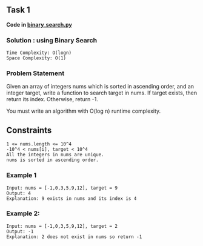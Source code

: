 ## Task 1
**Code in [binary_search.py](binary_search.py)**

### Solution : using Binary Search

````
Time Complexity: O(logn)
Space Complexity: O(1) 
````

### Problem Statement
Given an array of integers nums which is sorted in ascending order, and an integer target, write a function to search target in nums. If target exists, then return its index. Otherwise, return -1.

You must write an algorithm with O(log n) runtime complexity.
## Constraints
```
1 <= nums.length <= 10^4
-10^4 < nums[i], target < 10^4
All the integers in nums are unique.
nums is sorted in ascending order.
```
### Example 1
```
Input: nums = [-1,0,3,5,9,12], target = 9
Output: 4
Explanation: 9 exists in nums and its index is 4
```

### Example 2:
```
Input: nums = [-1,0,3,5,9,12], target = 2
Output: -1
Explanation: 2 does not exist in nums so return -1
```